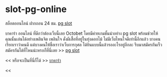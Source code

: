 # slot-pg-online
สล็อตออนไลน์ ฝากถอน 24 ชม.
  <a href="https://octobet.co/">pg slot</a><p> 
บาคาร่า ออนไลน์ ที่ดีกว่าต้องเว็บนี้เลย Octobet โดยมีค่ายเกมชั้นนำอย่าง pg slot 
  พร้อมช่วยให้คุณนั้นเล่นได้อย่างเพลินจิต เพลินใจ ดั่งผีเสื้อที่อยู่ในทุ่งดอกไม้ ไม่มีเว็บไหนใจดีเท่านี้อีกแล้ว บางคนเรียกเราว่าคนดี 
  แต่บางคนให้ชื่อเราว่าเว็บการกุศล ได้ยินแบบนี้แล้วรออะไรอยู่อีกละ รีบมาสมัครกันเร็ว 
  สมัครกันได้ที่ไหนน่ะหรอก็ที่นี่เลย >>  <a href="https://octobet.co/">pg slot</a><p>  << หรือจะเป็นที่นี่ก็ได้ >>  <a href="https://octobet.co/">บาคาร่า</a><p>  <<
